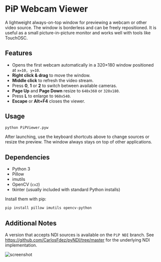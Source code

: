 # PiP Webcam Viewer

A lightweight always-on-top window for previewing a webcam or other video source.
The window is borderless and can be freely repositioned. It is useful as a small
picture-in-picture monitor and works well with tools like TouchOSC.

## Features

- Opens the first webcam automatically in a 320&times;180 window positioned at
  `x=10, y=10`.
- **Right click & drag** to move the window.
- **Middle click** to refresh the video stream.
- Press **0**, **1** or **2** to switch between available cameras.
- **Page&nbsp;Up** and **Page&nbsp;Down** resize to `640x360` or `320x180`.
- Press **L** to enlarge to `960x540`.
- **Escape** or **Alt+F4** closes the viewer.

## Usage

```bash
python PiPViewer.pyw
```

After launching, use the keyboard shortcuts above to change sources or resize the
preview. The window always stays on top of other applications.

## Dependencies

- Python 3
- Pillow
- imutils
- OpenCV (`cv2`)
- tkinter (usually included with standard Python installs)

Install them with pip:

```bash
pip install pillow imutils opencv-python
```

## Additional Notes

A version that accepts NDI sources is available on the `PiP NDI` branch. See
<https://github.com/CarlosFdez/pyNDI/tree/master> for the underlying NDI
implementation.

![screenshot](https://github.com/woejefe/MiniWebcamViewer/assets/113958695/a124a9f2-a739-432e-a921-85cd8e269dc9)
